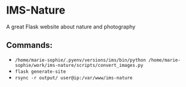 # IMS-Nature

A great Flask website about nature and photography

## Commands:

- `/home/marie-sophie/.pyenv/versions/ims/bin/python /home/marie-sophie/work/ims-nature/scripts/convert_images.py`
- `flask generate-site`
- `rsync -r output/ user@ip:/var/www/ims-nature`

